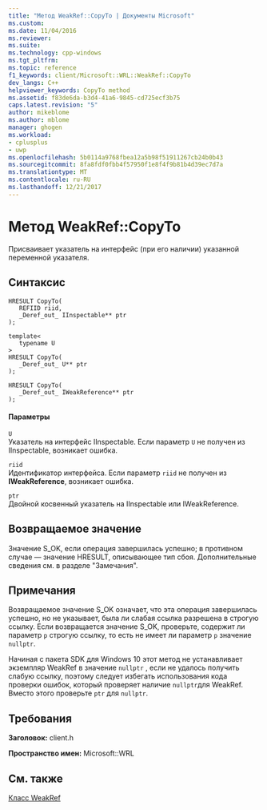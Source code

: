 ```yaml
---
title: "Метод WeakRef::CopyTo | Документы Microsoft"
ms.custom: 
ms.date: 11/04/2016
ms.reviewer: 
ms.suite: 
ms.technology: cpp-windows
ms.tgt_pltfrm: 
ms.topic: reference
f1_keywords: client/Microsoft::WRL::WeakRef::CopyTo
dev_langs: C++
helpviewer_keywords: CopyTo method
ms.assetid: f83de6da-b3d4-41a6-9845-cd725ecf3b75
caps.latest.revision: "5"
author: mikeblome
ms.author: mblome
manager: ghogen
ms.workload:
- cplusplus
- uwp
ms.openlocfilehash: 5b0114a9768fbea12a5b98f51911267cb24b0b43
ms.sourcegitcommit: 8fa8fdf0fbb4f57950f1e8f4f9b81b4d39ec7d7a
ms.translationtype: MT
ms.contentlocale: ru-RU
ms.lasthandoff: 12/21/2017
---
```

# <a name="weakrefcopyto-method"></a>Метод WeakRef::CopyTo
Присваивает указатель на интерфейс (при его наличии) указанной переменной указателя.  
  
## <a name="syntax"></a>Синтаксис  
  
```  
HRESULT CopyTo(  
   REFIID riid,  
   _Deref_out_ IInspectable** ptr  
);  
  
template<  
   typename U  
>  
HRESULT CopyTo(  
   _Deref_out_ U** ptr  
);  
  
HRESULT CopyTo(  
   _Deref_out_ IWeakReference** ptr  
);  
```  
  
#### <a name="parameters"></a>Параметры  
 `U`  
 Указатель на интерфейс IInspectable. Если параметр `U` не получен из IInspectable, возникает ошибка.  
  
 `riid`  
 Идентификатор интерфейса. Если параметр `riid` не получен из **IWeakReference**, возникает ошибка.  
  
 `ptr`  
 Двойной косвенный указатель на IInspectable или IWeakReference.  
  
## <a name="return-value"></a>Возвращаемое значение  
 Значение S_OK, если операция завершилась успешно; в противном случае — значение HRESULT, описывающее тип сбоя. Дополнительные сведения см. в разделе "Замечания".  
  
## <a name="remarks"></a>Примечания  
 Возвращаемое значение S_OK означает, что эта операция завершилась успешно, но не указывает, была ли слабая ссылка разрешена в строгую ссылку. Если возвращается значение S_OK, проверьте, содержит ли параметр `p` строгую ссылку, то есть не имеет ли параметр `p` значение `nullptr`.  
  
 Начиная с пакета SDK для Windows 10 этот метод не устанавливает экземпляр WeakRef в значение `nullptr` , если не удалось получить слабую ссылку, поэтому следует избегать использования кода проверки ошибок, который проверяет наличие `nullptr`для WeakRef. Вместо этого проверьте `ptr` для `nullptr`.  
  
## <a name="requirements"></a>Требования  
 **Заголовок:** client.h  
  
 **Пространство имен:** Microsoft::WRL  
  
## <a name="see-also"></a>См. также  
 [Класс WeakRef](../windows/weakref-class.md)